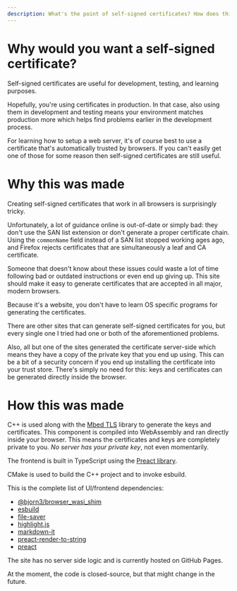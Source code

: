 ```yaml
---
description: What's the point of self-signed certificates? How does this tool help you create them and how was it made?
---
```


# Why would you want a self-signed certificate?

Self-signed certificates are useful for development, testing, and learning purposes.

Hopefully, you're using certificates in production. In that case, also using
them in development and testing means your environment matches production more
which helps find problems earlier in the development process.

For learning how to setup a web server,
it's of course best to use a certificate that's automatically trusted by browsers.
If you can't easily get one of those for some reason then self-signed certificates are still useful.

# Why this was made

Creating self-signed certificates that work in all browsers is surprisingly tricky.

Unfortunately, a lot of guidance online is out-of-date or simply bad:
they don't use the SAN list extension or don't generate a proper certificate chain.
Using the `commonName` field instead of a SAN list stopped working ages ago, and
Firefox rejects certificates that are simultaneously a leaf and CA certificate.

Someone that doesn't know about these issues could waste a lot of time following bad or outdated instructions or even end up giving up.
This site should make it easy to generate certificates that are accepted in all major, modern browsers.

Because it's a website, you don't have to learn OS specific programs for generating the certificates.

There are other sites that can generate self-signed certificates for you,
but every single one I tried had one or both of the aforementioned problems.

Also, all but one of the sites generated the certificate server-side
which means they have a copy of the private key that you end up using.
This can be a bit of a security concern if you end up installing the certificate into your trust store.
There's simply no need for this: keys and certificates can be generated directly inside the browser.

# How this was made

C++ is used along with the [Mbed TLS](https://en.wikipedia.org/wiki/Mbed_TLS) library to generate the keys and certificates.
This component is compiled into WebAssembly and ran directly inside your browser.
This means the certificates and keys are completely private to you.
*No server has your private key*, not even momentarily.

The frontend is built in TypeScript using the [Preact library](https://preactjs.com/).

CMake is used to build the C++ project and to invoke esbuild.

This is the complete list of UI/frontend dependencies:
* [@bjorn3/browser_wasi_shim](https://www.npmjs.com/package/@bjorn3/browser_wasi_shim)
* [esbuild](https://www.npmjs.com/package/esbuild)
* [file-saver](https://www.npmjs.com/package/file-saver)
* [highlight.js](https://www.npmjs.com/package/highlight.js)
* [markdown-it](https://www.npmjs.com/package/markdown-it)
* [preact-render-to-string](https://www.npmjs.com/package/preact-render-to-string)
* [preact](https://www.npmjs.com/package/preact)

The site has no server side logic and is currently hosted on GitHub Pages.

At the moment, the code is closed-source, but that might change in the future.
